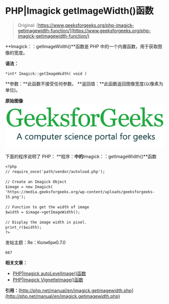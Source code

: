 # PHP|Imagick getImageWidth()函数

> Original: [https://www.geeksforgeeks.org/php-imagick-getimagewidth-function/](https://www.geeksforgeeks.org/php-imagick-getimagewidth-function/)

**Imagick：：getImageWidth()**函数是 PHP 中的一个内置函数，用于获取图像的宽度。

**语法：**

```
*int* Imagick::getImageWidth( void )
```

**参数：**此函数不接受任何参数。
**返回值：**此函数返回图像宽度(以像素为单位)。

**原始图像**
![](img/efa5ea8e0258291fa60ad9a32c288072.png)

下面的程序说明了 PHP：
**程序：**中的**Imagick：：getImageWidth()**函数

```
<?php 
// require_once('path/vendor/autoload.php');

// Create an Imagick Object
$image = new Imagick(
'https://media.geeksforgeeks.org/wp-content/uploads/geeksforgeeks-15.png');

// Function to get the width of image
$width = $image->getImageWidth();

// Display the image width in pixel.
print_r($width);
?>
```

发帖主题：Re：Колибри0.7.0

```
667
```

**相关文章：**

*   [PHP|Imagick autoLevelImage()函数](https://www.geeksforgeeks.org/php-imagick-autolevelimage-function/)
*   [PHP|Imagick VignetteImage()函数](https://www.geeksforgeeks.org/php-imagick-vignetteimage-function/)

**引用：**[http://php.net/manual/en/imagick.getimagewidth.php](http://php.net/manual/en/imagick.getimagewidth.php)